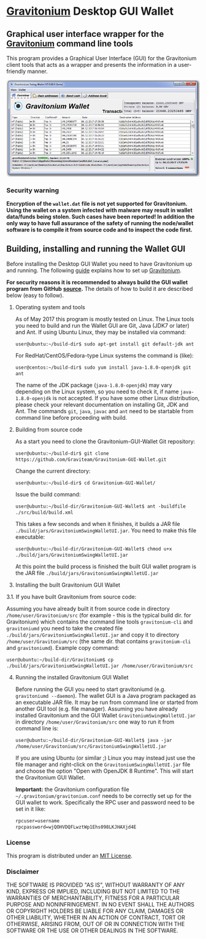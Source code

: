 # [Gravitonium](https://gravitonium.org/) Desktop GUI Wallet

## Graphical user interface wrapper for the [Gravitonium](https://gravitonium.org/) command line tools

This program provides a Graphical User Interface (GUI) for the Gravitonium client tools that acts as a wrapper and presents the information in a user-friendly manner.

![Screenshot](docs/GravitoniumWallet.png "Main Window")

### Security warning
**Encryption of the `wallet.dat` file is not yet supported for Gravitonium. Using the wallet on a system infected**
**with malware may result in wallet data/funds being stolen. Such cases have been reported! In addition the**
**only way to have full assurance of the safety of running the node/wallet software is to compile it from**
**source code and to inspect the code first.**


## Building, installing and running the Wallet GUI

Before installing the Desktop GUI Wallet you need to have Gravitonium up and running. The following [guide](https://github.com/Graviteam/Gravitonium/blob/master/README.md) explains how to set up [Gravitonium](https://gravitonium.org/). 

**For security reasons it is recommended to always build the GUI wallet program from GitHub**
**[source](https://github.com/Graviteam/Gravitonium/archive/master.zip).**
The details of how to build it are described below (easy to follow). 

1. Operating system and tools

   As of May 2017 this program is mostly tested on Linux. The Linux tools you need 
   to build and run the Wallet GUI are Git, Java (JDK7 or later) and Ant. If using Ubuntu Linux, 
   they may be installed via command: 
   ```
   user@ubuntu:~/build-dir$ sudo apt-get install git default-jdk ant
   ``` 
   For RedHat/CentOS/Fedora-type Linux systems the command is (like):
   ```
   user@centos:~/build-dir$ sudo yum install java-1.8.0-openjdk git ant 
   ```
   The name of the JDK package (`java-1.8.0-openjdk`) may vary depending on the Linux system, so you need to
   check it, if name `java-1.8.0-openjdk` is not accepted.
   If you have some other Linux distribution, please check your relevant documentation on installing Git, 
   JDK and Ant. The commands `git`, `java`, `javac` and `ant` need to be startable from command line 
   before proceeding with build.

2. Building from source code

   As a start you need to clone the Gravitonium-GUI-Wallet Git repository:
   ```
   user@ubuntu:~/build-dir$ git clone https://github.com/Graviteam/Gravitonium-GUI-Wallet.git
   ```
   Change the current directory:
   ```
   user@ubuntu:~/build-dir$ cd Gravitonium-GUI-Wallet/
   ```
   Issue the build command:
   ```
   user@ubuntu:~/build-dir/Gravitonium-GUI-Wallet$ ant -buildfile ./src/build/build.xml
   ```
   This takes a few seconds and when it finishes, it builds a JAR file `./build/jars/GravitoniumSwingWalletUI.jar`. 
   You need to make this file executable:
   ```
   user@ubuntu:~/build-dir/Gravitonium-GUI-Wallet$ chmod u+x ./build/jars/GravitoniumSwingWalletUI.jar
   ```
   At this point the build process is finished the built GUI wallet program is the JAR 
   file `./build/jars/GravitoniumSwingWalletUI.jar`

3. Installing the built Gravitonium GUI Wallet

  3.1. If you have built Gravitonium from source code:

   Assuming you have already built it from source code in directory `/home/user/Gravitonium/src` (for 
   example - this is the typical build dir. for Gravitonium) which contains the command line tools `gravitonium-cli` 
   and `gravitoniumd` you need to take the created file `./build/jars/GravitoniumSwingWalletUI.jar` and copy it 
   to directory `/home/user/Gravitonium/src` (the same dir. that contains `gravitonium-cli` and `gravitoniumd`). Example copy command:
   ```
   user@ubuntu:~/build-dir/Gravitonium$ cp ./build/jars/GravitoniumSwingWalletUI.jar /home/user/Gravitonium/src    
   ```

4. Running the installed Gravitonium GUI Wallet

   Before running the GUI you need to start gravitoniumd (e.g. `gravitoniumd --daemon`). The wallet GUI is a Java program packaged 
   as an executable JAR file. It may be run from command line or started from another GUI tool (e.g. file manager). 
   Assuming you have already installed Gravitonium and the GUI Wallet `GravitoniumSwingWalletUI.jar` in 
   directory `/home/user/Gravitonium/src` one way to run it from command line is:
   ```
   user@ubuntu:~/build-dir/Gravitonium-GUI-Wallet$ java -jar /home/user/Gravitonium/src/GravitoniumSwingWalletUI.jar
   ```
   If you are using Ubuntu (or similar ;) Linux you may instead just use the file manager and 
   right-click on the `GravitoniumSwingWalletUI.jar` file and choose the option "Open with OpenJDK 8 Runtime". 
   This will start the Gravitonium GUI Wallet.
   
   **Important:** the Gravitonium configuration file `~/.gravitonium/gravitonium.conf` needs to be correctly set up for the GUI
    wallet to work. Specifically the RPC user and password need to be set in it like:
    ```
    rpcuser=username
    rpcpassword=wjQOHVDQFLwztWp1Ehs098LKJHAXjd4E
    
    ``` 

### License
This program is distributed under an [MIT License](https://github.com/Graviteam/Gravitonium-GUI-Wallet/raw/master/LICENSE).

### Disclaimer

THE SOFTWARE IS PROVIDED "AS IS", WITHOUT WARRANTY OF ANY KIND, EXPRESS OR
IMPLIED, INCLUDING BUT NOT LIMITED TO THE WARRANTIES OF MERCHANTABILITY,
FITNESS FOR A PARTICULAR PURPOSE AND NONINFRINGEMENT. IN NO EVENT SHALL THE
AUTHORS OR COPYRIGHT HOLDERS BE LIABLE FOR ANY CLAIM, DAMAGES OR OTHER
LIABILITY, WHETHER IN AN ACTION OF CONTRACT, TORT OR OTHERWISE, ARISING FROM,
OUT OF OR IN CONNECTION WITH THE SOFTWARE OR THE USE OR OTHER DEALINGS IN THE
SOFTWARE.
